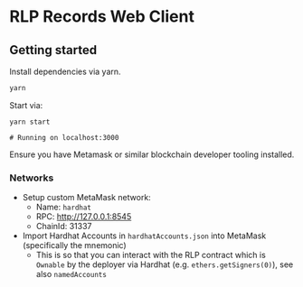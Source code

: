 # RLP Records Web Client

## Getting started

Install dependencies via yarn.

```bash
yarn
```

Start via:

```
yarn start

# Running on localhost:3000
```

Ensure you have Metamask or similar blockchain developer tooling installed.

### Networks
- Setup custom MetaMask network:
  - Name: `hardhat`
  - RPC: http://127.0.0.1:8545
  - ChainId: 31337
- Import Hardhat Accounts in `hardhatAccounts.json` into MetaMask (specifically the mnemonic)
  - This is so that you can interact with the RLP contract which is `Ownable` by the deployer via Hardhat (e.g. `ethers.getSigners(0)`), see also `namedAccounts`
